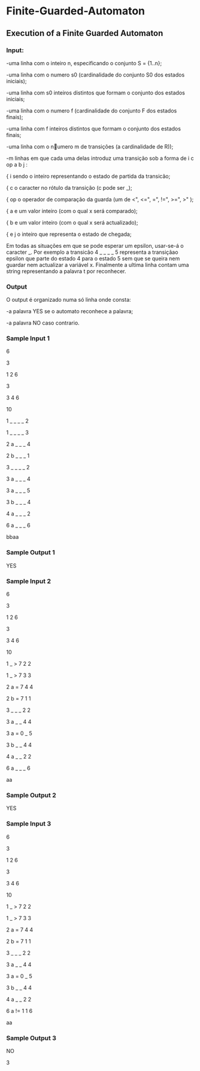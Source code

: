 # Finite-Guarded-Automaton
## Execution of a Finite Guarded Automaton

### Input:
  -uma linha com o inteiro n, especificando o conjunto S = {1..n};
  
  -uma linha com o numero s0 (cardinalidade do conjunto S0 dos estados iniciais);
  
  -uma linha com s0 inteiros distintos que formam o conjunto dos estados iniciais;
  
  -uma linha com o numero f (cardinalidade do conjunto F dos estados finais);
  
  -uma linha com f inteiros distintos que formam o conjunto dos estados finais;
  
  -uma linha com o numero m de transições (a cardinalidade de R));
  
  -m linhas em que cada uma delas introduz uma transição sob a forma de i c op a b j :
  
{ i sendo o inteiro representando o estado de partida da transicão;

{ c o caracter no rótulo da transição (c pode ser _);

{ op o operador de comparação da guarda (um de \<", \<=", \=", \!=", \>=", \>" );

{ a e um valor inteiro (com o qual x será comparado);

{ b e um valor inteiro (com o qual x será actualizado);

{ e j o inteiro que representa o estado de chegada;


Em todas as situações em que se pode esperar um epsilon, usar-se-á o caracter _. Por exemplo a
transicão 4 _ _ _ _ 5 representa a transiçãao epsilon que parte do estado 4 para o estado 5 sem
que se queira nem guardar nem actualizar a variável x.
Finalmente a ultima linha contam uma string representando a palavra t por reconhecer.

### Output

O output é organizado numa só linha onde consta:

  -a palavra YES se o automato reconhece a palavra;
  
  -a palavra NO caso contrario.


### Sample Input 1

6

3

1 2 6

3

3 4 6

10

1 _ _ _ _ 2

1 _ _ _ _ 3

2 a _ _ _ 4

2 b _ _ _ 1

3 _ _ _ _ 2

3 a _ _ _ 4

3 a _ _ _ 5

3 b _ _ _ 4

4 a _ _ _ 2

6 a _ _ _ 6

bbaa

### Sample Output 1

YES

### Sample Input 2

6

3

1 2 6

3

3 4 6

10

1 _ > 7 2 2

1 _ > 7 3 3

2 a = 7 4 4

2 b = 7 1 1

3 _ _ _ 2 2

3 a _ _ 4 4

3 a = 0 _ 5

3 b _ _ 4 4

4 a _ _ 2 2

6 a _ _ _ 6

aa

### Sample Output 2

YES

### Sample Input 3

6

3

1 2 6

3

3 4 6

10

1 _ > 7 2 2

1 _ > 7 3 3

2 a = 7 4 4

2 b = 7 1 1

3 _ _ _ 2 2

3 a _ _ 4 4

3 a = 0 _ 5

3 b _ _ 4 4

4 a _ _ 2 2

6 a != 1 1 6

aa


### Sample Output 3

NO

3
